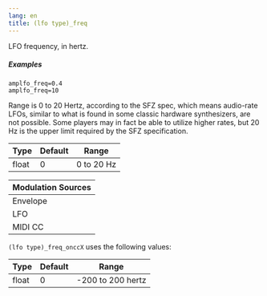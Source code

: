 ```yaml
---
lang: en
title: (lfo type)_freq
---
```

LFO frequency, in hertz.

##### Examples

```
amplfo_freq=0.4
amplfo_freq=10
```

Range is 0 to 20 Hertz, according to the SFZ spec, which means audio-rate LFOs,
similar to what is found in some classic hardware synthesizers, are not possible.
Some players may in fact be able to utilize higher rates, but 20 Hz is the upper
limit required by the SFZ specification.

| Type  | Default | Range      |
| ---   | ---     | ---        |
| float | 0       | 0 to 20 Hz |

| Modulation Sources
|           ---
| Envelope | X |
| LFO      | X |
| MIDI CC  | ✓ | (lfo type)_freq_onccX

`(lfo type)_freq_onccX` uses the following values:

| Type  | Default | Range             |
| ---   | ---     | ---               |
| float | 0       | -200 to 200 hertz |
